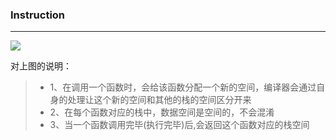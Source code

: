 <!--
 * @Author: Allen_Jol
 * @LastEditors: Allen_Jol
 * @Date: 2022-01-18 09:55:12
 * @LastEditTime: 2022-01-19 14:16:29
 * @version: v1.0
-->
### Instruction
---

![](https://github.com/allenjol/images/blob/main/imgs/20220119101819.png)

对上图的说明：
>- 1、在调用一个函数时，会给该函数分配一个新的空间，编译器会通过自身的处理让这个新的空间和其他的栈的空间区分开来
>- 2、在每个函数对应的栈中，数据空间是空间的，不会混淆
>- 3、当一个函数调用完毕(执行完毕)后,会返回这个函数对应的栈空间

